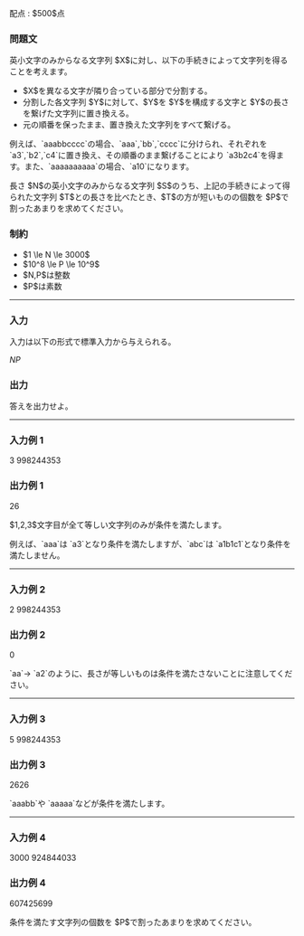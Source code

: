 
<div>

<span>

<span>

<p>
配点 : $500$点
</p>

<div>

<section>

### **問題文**

<p>
英小文字のみからなる文字列 $X$に対し、以下の手続きによって文字列を得ることを考えます。
</p>

<ul>

<li>
$X$を異なる文字が隣り合っている部分で分割する。
</li>

<li>
分割した各文字列 $Y$に対して、$Y$を $Y$を構成する文字と $Y$の長さを繋げた文字列に置き換える。
</li>

<li>
元の順番を保ったまま、置き換えた文字列をすべて繋げる。
</li>

</ul>

<p>
例えば、`aaabbcccc`の場合、`aaa`,`bb`,`cccc`に分けられ、それぞれを `a3`,`b2`,`c4`に置き換え、その順番のまま繋げることにより `a3b2c4`を得ます。また、`aaaaaaaaaa`の場合、`a10`になります。
</p>

<p>
長さ $N$の英小文字のみからなる文字列 $S$のうち、上記の手続きによって得られた文字列 $T$との長さを比べたとき、$T$の方が短いものの個数を $P$で割ったあまりを求めてください。
</p>

</section>

</div>

<div>

<section>

### **制約**

<ul>

<li>
$1 \le N \le 3000$
</li>

<li>
$10^8 \le P \le 10^9$
</li>

<li>
$N,P$は整数
</li>

<li>
$P$は素数
</li>

</ul>

</section>

</div>

---

<div>

<div>

<section>

### **入力**

<p>
入力は以下の形式で標準入力から与えられる。
</p>

<div>

$N$$P$
</div>

</section>

</div>

<div>

<section>

### **出力**

<p>
答えを出力せよ。
</p>

</section>

</div>

</div>

---

<div>

<section>

### **入力例 1**

<div>

3 998244353

</div>

</section>

</div>

<div>

<section>

### **出力例 1**

<div>

26

</div>

<p>
$1,2,3$文字目が全て等しい文字列のみが条件を満たします。
</p>

<p>
例えば、`aaa`は `a3`となり条件を満たしますが、`abc`は `a1b1c1`となり条件を満たしません。
</p>

</section>

</div>

---

<div>

<section>

### **入力例 2**

<div>

2 998244353

</div>

</section>

</div>

<div>

<section>

### **出力例 2**

<div>

0

</div>

<p>
`aa`→ `a2`のように、長さが等しいものは条件を満たさないことに注意してください。
</p>

</section>

</div>

---

<div>

<section>

### **入力例 3**

<div>

5 998244353

</div>

</section>

</div>

<div>

<section>

### **出力例 3**

<div>

2626

</div>

<p>
`aaabb`や `aaaaa`などが条件を満たします。
</p>

</section>

</div>

---

<div>

<section>

### **入力例 4**

<div>

3000 924844033

</div>

</section>

</div>

<div>

<section>

### **出力例 4**

<div>

607425699

</div>

<p>
条件を満たす文字列の個数を $P$で割ったあまりを求めてください。
</p>

</section>

</div>

</span>

</span>

</div>
